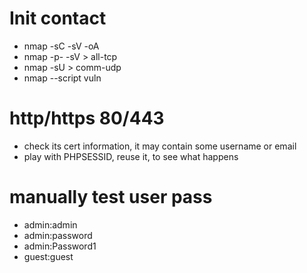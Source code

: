 # Init contact
- nmap -sC -sV -oA <name> <ip>
- nmap -p- -sV <ip> > all-tcp
- nmap -sU <ip> > comm-udp
- nmap --script vuln <ip>

# http/https 80/443
- check its cert information, it may contain some username or email
- play with PHPSESSID, reuse it, to see what happens

# manually test user pass
- admin:admin
- admin:password
- admin:Password1
- guest:guest
